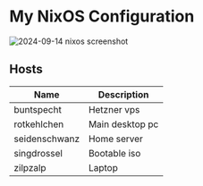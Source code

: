 # My NixOS Configuration

![2024-09-14 nixos screenshot](https://github.com/user-attachments/assets/7ae5f2a1-9182-483a-885d-d04b9e1ef6b2)

## Hosts

| Name          | Description     |
|---------------|-----------------|
| buntspecht    | Hetzner vps     |
| rotkehlchen   | Main desktop pc |
| seidenschwanz | Home server     |
| singdrossel   | Bootable iso    |
| zilpzalp      | Laptop          |
